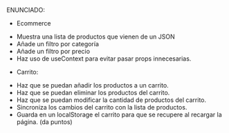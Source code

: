 ENUNCIADO:

- Ecommerce

* Muestra una lista de productos que vienen de un JSON
* Añade un filtro por categoría
* Añade un filtro por precio
* Haz uso de useContext para evitar pasar props innecesarias.

- Carrito:

* Haz que se puedan añadir los productos a un carrito.
* Haz que se puedan eliminar los productos del carrito.
* Haz que se puedan modificar la cantidad de productos del carrito.
* Sincroniza los cambios del carrito con la lista de productos.
* Guarda en un localStorage el carrito para que se recupere al recargar la página. (da puntos)
